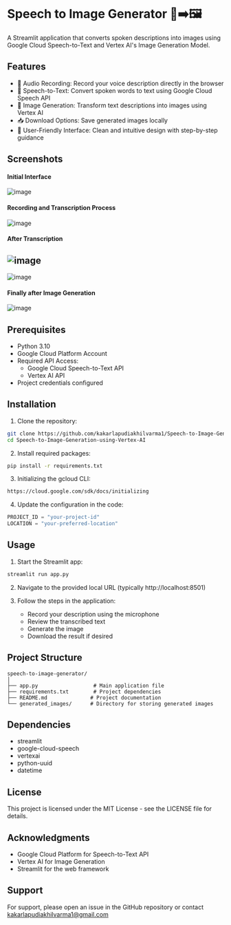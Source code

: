 # Speech to Image Generator 🎤➡️🖼️

A Streamlit application that converts spoken descriptions into images using Google Cloud Speech-to-Text and Vertex AI's Image Generation Model.

## Features

- 🎤 Audio Recording: Record your voice description directly in the browser
- 🔄 Speech-to-Text: Convert spoken words to text using Google Cloud Speech API
- 🎨 Image Generation: Transform text descriptions into images using Vertex AI
- 📥 Download Options: Save generated images locally
- 🎯 User-Friendly Interface: Clean and intuitive design with step-by-step guidance

## Screenshots

#### Initial Interface
![image](https://github.com/user-attachments/assets/10c59691-21ea-43e5-af1b-3651c6720145)

#### Recording and Transcription Process
![image](https://github.com/user-attachments/assets/c1d494bd-ea3c-42ea-ba5e-758119966557)

#### After Transcription
![image](https://github.com/user-attachments/assets/dde7e165-1184-4799-bd03-62a9f1325eb9)
---
![image](https://github.com/user-attachments/assets/43115477-e62c-4ca6-b875-e0ab98c5612c)

#### Finally after Image Generation
![image](https://github.com/user-attachments/assets/9b6626d8-218c-4cd2-ade1-ca8e35782300)

## Prerequisites

- Python 3.10
- Google Cloud Platform Account
- Required API Access:
  - Google Cloud Speech-to-Text API
  - Vertex AI API
- Project credentials configured

## Installation

1. Clone the repository:
```bash
git clone https://github.com/kakarlapudiakhilvarma1/Speech-to-Image-Generation-using-Vertex-AI.git
cd Speech-to-Image-Generation-using-Vertex-AI
```

2. Install required packages:
```bash
pip install -r requirements.txt
```

3. Initializing the gcloud CLI:
```bash
https://cloud.google.com/sdk/docs/initializing
```

4. Update the configuration in the code:
```python
PROJECT_ID = "your-project-id"
LOCATION = "your-preferred-location"
```

## Usage

1. Start the Streamlit app:
```bash
streamlit run app.py
```

2. Navigate to the provided local URL (typically http://localhost:8501)

3. Follow the steps in the application:
   - Record your description using the microphone
   - Review the transcribed text
   - Generate the image
   - Download the result if desired

## Project Structure

```
speech-to-image-generator/
│
├── app.py                  # Main application file
├── requirements.txt        # Project dependencies
├── README.md              # Project documentation
└── generated_images/      # Directory for storing generated images
```

## Dependencies

- streamlit
- google-cloud-speech
- vertexai
- python-uuid
- datetime

## License

This project is licensed under the MIT License - see the LICENSE file for details.

## Acknowledgments

- Google Cloud Platform for Speech-to-Text API
- Vertex AI for Image Generation
- Streamlit for the web framework

## Support

For support, please open an issue in the GitHub repository or contact kakarlapudiakhilvarma1@gmail.com
